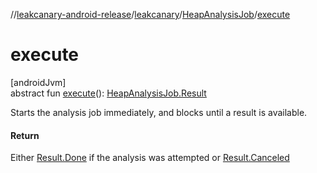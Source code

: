 //[leakcanary-android-release](../../../index.md)/[leakcanary](../index.md)/[HeapAnalysisJob](index.md)/[execute](execute.md)

# execute

[androidJvm]\
abstract fun [execute](execute.md)(): [HeapAnalysisJob.Result](-result/index.md)

Starts the analysis job immediately, and blocks until a result is available.

#### Return

Either [Result.Done](-result/-done/index.md) if the analysis was attempted or [Result.Canceled](-result/-canceled/index.md)
